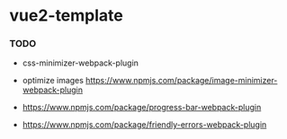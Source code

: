 # vue2-template

### TODO
- css-minimizer-webpack-plugin
- optimize images https://www.npmjs.com/package/image-minimizer-webpack-plugin

- https://www.npmjs.com/package/progress-bar-webpack-plugin
- https://www.npmjs.com/package/friendly-errors-webpack-plugin

